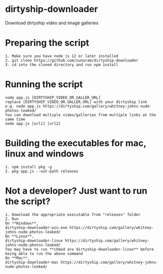 # dirtyship-downloader
Download dirtyship video and image galleries

# Preparing the script  
```
1. Make sure you have node js 12 or later installed  
2. git clone https://github.com/sunaram/dirtyship-downloader  
3. cd into the cloned directory and run npm install  
```

# Running the script
```
node app.js [DIRTYSHIP_VIDEO_OR_GALLER_URL]  
replace [DIRTYSHIP_VIDEO_OR_GALLER_URL] with your dirtyship link
e.g. node app.js https://dirtyship.com/gallery/whitney-johns-nude-photos-leaked/
You can download multiple video/galleries from multiple links at the same time  
node app.js [url1] [url2]  
```

# Building the executables for mac, linux and windows
```
1. npm install pkg -g
2. pkg app.js --out-path releases
```

# Not a developer? Just want to run the script?
```
1. Download the appropriate executable from "releases" folder
2. Run
On **Windows**,
dirtyship-downloader-win.exe https://dirtyship.com/gallery/whitney-johns-nude-photos-leaked/
On **Linux**,
dirtyship-downloader-linux https://dirtyship.com/gallery/whitney-johns-nude-photos-leaked/
You may have to run **chmod a+x dirtyship-downloader-linux** before being able to run the above command
On **Mac**,
dirtyship-downloader-mac https://dirtyship.com/gallery/whitney-johns-nude-photos-leaked/
```
